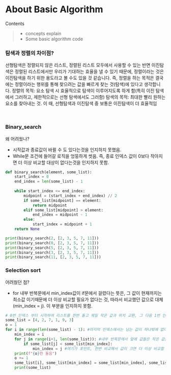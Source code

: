 # About Basic Algorithm

Contents
> * concepts explain
> * Some basic algorithm code

### 탐색과 정렬의 차이점?

선형탐색은 정렬되지 않은 리스트, 정렬된 리스트 모두에서 사용할 수 있는 반면
이진탐색은 정렬된 리스트에서만 우리가 기대하는 효율을 낼 수 있기 때문에,
정렬이라는 것은 이진탐색을 하기 위한 용도라고 볼 수도 있을 것 같습니다.
즉, 정렬을 하는 목적은 결국에는 정렬이라는 행위를 통해 찾으려는 값을 빠르게 찾는 것(탐색)에 있다고 생각합니다.
정렬의 목적: 요소 탐색 시 효율적으로 탐색이 이루어지도록 하게 함(특히 이진 탐색에서 그러하고, 제한적으로는 선형 탐색에서도 그러함)
탐색의 목적: 최대한 빨리 원하는 요소를 찾아내는 것. 이 때, 선형탐색과 이진탐색 중 보통은 이진탐색이 더 효율적임

<br>

### Binary_search

왜 어려웠나?
- 시작값과 종료값이 바뀔 수 도 있다는것을 인지하지 못했음.
- While문 조건에 들어갈 로직을 엉뚱하게 썻음. 즉, 종료 인덱스 값이 0보다 작아지면 더 이상 비교할 대상이 없다는것을 인지하지 못함. 

~~~python
def binary_search(element, some_list):
    start_index = 0
    end_index = len(some_list) - 1
    
    while start_index <= end_index:
        midpoint = (start_index + end_index) // 2
        if some_list[midpoint] == element:
            return midpoint
        elif some_list[midpoint] > element:
            end_index = midpoint - 1
        else:
            start_index = midpoint + 1
    return None

print(binary_search(2, [2, 3, 5, 7, 11]))
print(binary_search(0, [2, 3, 5, 7, 11]))
print(binary_search(5, [2, 3, 5, 7, 11]))
print(binary_search(3, [2, 3, 5, 7, 11]))
print(binary_search(11, [2, 3, 5, 7, 11]))
~~~


### Selection sort
어려웠던 점?
- for 내부 반복문에서 min_index값이 if문에서 걸렸다는 뜻은, 그 값이 현재까지는 최소값 이기때문에 더 이상 비교할 필요가 없다는 것, 따라서 비교했던 값으로 대체 (min_index = j). 이 부분을 인지하지 못함.

~~~python
# 0번 인덱스 부터 시작하여 리스트를 한번 돌고 제일 작은 값과 위치 교환, 그 다음 1번 인덱스 시작 이렇게 계속 인덱스 end값 까지 반복.
some_list = [4, 2, 7, 1, 9, 3]
o = 1
for i in range(len(some_list) - 1): #마지막 인덱스에서는 남는 값이 하나밖에 없어서 지장이 없다.
    min_index = i
    for j in range(i+1, len(some_list)): #내부 반목문에서 앞에 값들은 작은 값들이니까 고정되어 더이상 비교할 필요가 없기때문에 +1 해준다.
        if some_list[j] < some_list[min_index]:
            min_index = j #여기가 포인트, 한번 비교해서 값이 크면 더 이상 비교할 필요가 없기 때문에, 비교햇던 값과 대체한다.
    print(f"{o}번 돌음")
    o += 1
    some_list[i], some_list[min_index] = some_list[min_index], some_list[i]
    print(some_list)
~~~